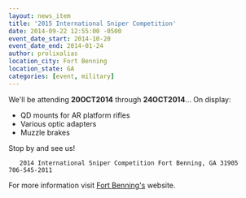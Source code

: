 ```yaml
---
layout: news_item
title: '2015 International Sniper Competition'
date: 2014-09-22 12:55:00 -0500
event_date_start: 2014-10-20
event_date_end: 2014-01-24
author: prolixalias
location_city: Fort Benning
location_state: GA
categories: [event, military]
---
```


We'll be attending **20OCT2014** through **24OCT2014**... On display:

* QD mounts for AR platform rifles
* Various optic adapters
* Muzzle brakes

Stop by and see us!

`    2014 International Sniper Competition
    Fort Benning, GA 31905    
    706-545-2011
`

For more information visit [Fort Benning's](http://www.benning.army.mil/) website.
